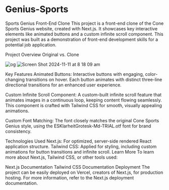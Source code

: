 # Genius-Sports
Sports Genius Front-End Clone
This project is a front-end clone of the Cone Sports Genius website, created with Next.js. It showcases key interactive elements like animated buttons and a custom infinite scroll component. This project was built as a demonstration of front-end development skills for a potential job application.

Project Overview
Original vs. Clone

![og](https://github.com/user-attachments/assets/50f02079-d457-428c-8d0c-d5332efd6e1e)
![Screen Shot 2024-11-11 at 8 18 09 am](https://github.com/user-attachments/assets/8e2b3f9d-7e72-4d79-b048-e95c72e2fd1d)



Key Features
Animated Buttons: Interactive buttons with engaging, color-changing transitions on hover. Each button animates with distinct three-line directional transitions for an enhanced user experience.

Custom Infinite Scroll Component: A custom-built infinite scroll feature that animates images in a continuous loop, keeping content flowing seamlessly. This component is crafted with Tailwind CSS for smooth, visually appealing animations.

Custom Font Matching: The font closely matches the original Cone Sports Genius style, using the ESKlarheitGrotesk-Md-TRIAL.otf font for brand consistency.

Technologies Used
Next.js: For optimized, server-side rendered React application structure.
Tailwind CSS: Applied for styling, including custom animations for button transitions and infinite scroll.
Learn More
To learn more about Next.js, Tailwind CSS, or other tools used:

Next.js Documentation
Tailwind CSS Documentation
Deployment
The project can be easily deployed on Vercel, creators of Next.js, for production hosting. For more information, refer to the Next.js deployment documentation.

